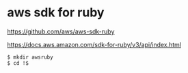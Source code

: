 # aws sdk for ruby

https://github.com/aws/aws-sdk-ruby

https://docs.aws.amazon.com/sdk-for-ruby/v3/api/index.html


```
$ mkdir awsruby
$ cd !$
```

```

